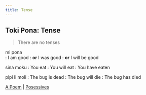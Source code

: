 ```yaml
---
title: Tense
---
```


## Toki Pona: Tense

> There are no tenses

mi pona  
: I am good
: **or** I was good
: **or** I will be good

sina moku
: You eat
: You will eat
: You have eaten

pipi li moli
: The bug is dead
: The bug will die
: The bug has died

[A Poem](07aPoem.md) | [Posessives](09Posessives.md)